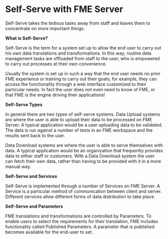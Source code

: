 # Self-Serve with FME Server

Self-Serve takes the tedious tasks away from staff and leaves them to concentrate on more important things.

**What is Self-Serve?**

Self-Serve is the term for a system set up to allow the end user to carry out his own data translations and transformations. In this way, routine data management tasks are offloaded from staff to the user, who is empowered to carry out processes at their own convenience.

Usually the system is set up in such a way that the end user needs no prior FME experience or training to carry out their goals; for example, they can access the functionality through a web interface customized to their particular needs. In fact the user does not even need to know of FME, or that FME is the engine driving their applications!

**Self-Serve Types**

In general there are two types of self-serve systems.
Data Upload systems are where the user is able to upload their data to be processed on FME Server. A typical application would be a user uploading data to be validated. The data is run against a number of tests in an FME workspace and the results sent back to the user.

Data Download systems are where the user is able to serve themselves with data. A typical application would be an organization that frequently provides data to either staff or customers. With a Data Download system the user can fetch their own data, rather than having to be provided with it in a more manual way.

**Self-Serve and Services**

Self-Serve is implemented through a number of Services on FME Server. A Service is a particular method of communication between client and server. Different services allow different forms of data distribution to take place.

**Self-Serve and Parameters**

FME translations and transformations are controlled by Parameters. To enable users to select the requirements for their translation, FME includes functionality called Published Parameters. A parameter that is published becomes available for the end-user to set.
